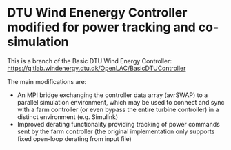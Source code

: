 # DTU Wind Enenergy Controller modified for power tracking and co-simulation

This is a branch of the Basic DTU Wind Energy Controller:
https://gitlab.windenergy.dtu.dk/OpenLAC/BasicDTUController

The main modifications are:
- An MPI bridge exchanging the controller data array (avrSWAP) to a parallel simulation environment, which may be used to connect and sync with a farm controller (or even bypass the entire turbine controller) in a distinct environment (e.g. Simulink)
- Improved derating functionality providing tracking of power commands sent by the farm controller (the original implementation only supports fixed open-loop derating from input file)

